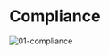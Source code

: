 # Compliance
![01-compliance](https://github.com/bernardoviero/DireitoDigital/assets/61853561/013fcc52-21a7-483a-99c1-e47f0a0a02e4)

